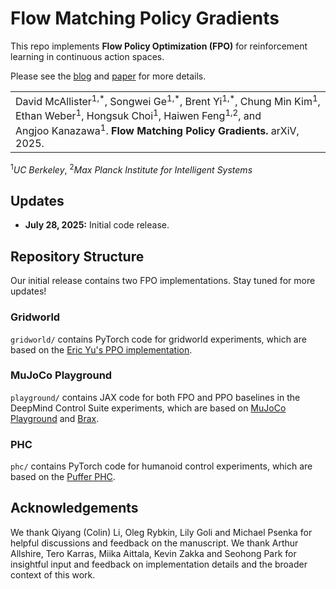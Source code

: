 # Flow Matching Policy Gradients

This repo implements **Flow Policy Optimization (FPO)** for reinforcement learning in continuous action spaces.

Please see the [blog](https://flowreinforce.github.io/) and [paper](todo) for more details.

<table><tr><td>
    David&nbsp;McAllister<sup>1,*</sup>, Songwei&nbsp;Ge<sup>1,*</sup>, Brent&nbsp;Yi<sup>1,*</sup>, Chung&nbsp;Min&nbsp;Kim<sup>1</sup>, Ethan&nbsp;Weber<sup>1</sup>, Hongsuk&nbsp;Choi<sup>1</sup>, Haiwen&nbsp;Feng<sup>1,2</sup>, and Angjoo&nbsp;Kanazawa<sup>1</sup>.
    <strong>Flow Matching Policy Gradients.</strong>
    arXiV, 2025.
</td></tr>
</table>
<sup>1</sup><em>UC Berkeley</em>, <sup>2</sup><em>Max Planck Institute for Intelligent Systems</em>

## Updates

- **July 28, 2025:** Initial code release.

## Repository Structure

Our initial release contains two FPO implementations. Stay tuned for more updates!

### Gridworld

`gridworld/` contains PyTorch code for gridworld experiments, which are based on the
[Eric Yu's PPO implementation](https://github.com/ericyangyu/PPO-for-Beginners).

### MuJoCo Playground

`playground/` contains JAX code for both FPO and PPO baselines in the DeepMind Control Suite experiments, which are based on
[MuJoCo Playground](https://github.com/google-deepmind/mujoco_playground) and [Brax](https://github.com/google/brax).

### PHC

`phc/` contains PyTorch code for humanoid control experiments, which are based on the
[Puffer PHC](https://github.com/kywch/puffer-phc/tree/main).

## Acknowledgements

We thank Qiyang (Colin) Li, Oleg Rybkin, Lily Goli and Michael Psenka for helpful discussions and feedback on the manuscript. We thank Arthur Allshire, Tero Karras, Miika Aittala, Kevin Zakka and Seohong Park for insightful input and feedback on implementation details and the broader context of this work.
